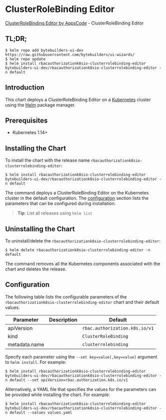 # ClusterRoleBinding Editor

[ClusterRoleBinding Editor by AppsCode](https://byte.builders) - ClusterRoleBinding Editor

## TL;DR;

```console
$ helm repo add bytebuilders-ui-dev https://raw.githubusercontent.com/bytebuilders/ui-wizards/
$ helm repo update
$ helm install rbacauthorizationk8sio-clusterrolebinding-editor bytebuilders-ui-dev/rbacauthorizationk8sio-clusterrolebinding-editor -n default
```

## Introduction

This chart deploys a ClusterRoleBinding Editor on a [Kubernetes](http://kubernetes.io) cluster using the [Helm](https://helm.sh) package manager.

## Prerequisites

- Kubernetes 1.14+

## Installing the Chart

To install the chart with the release name `rbacauthorizationk8sio-clusterrolebinding-editor`:

```console
$ helm install rbacauthorizationk8sio-clusterrolebinding-editor bytebuilders-ui-dev/rbacauthorizationk8sio-clusterrolebinding-editor -n default
```

The command deploys a ClusterRoleBinding Editor on the Kubernetes cluster in the default configuration. The [configuration](#configuration) section lists the parameters that can be configured during installation.

> **Tip**: List all releases using `helm list`

## Uninstalling the Chart

To uninstall/delete the `rbacauthorizationk8sio-clusterrolebinding-editor`:

```console
$ helm delete rbacauthorizationk8sio-clusterrolebinding-editor -n default
```

The command removes all the Kubernetes components associated with the chart and deletes the release.

## Configuration

The following table lists the configurable parameters of the `rbacauthorizationk8sio-clusterrolebinding-editor` chart and their default values.

|   Parameter   | Description |            Default             |
|---------------|-------------|--------------------------------|
| apiVersion    |             | `rbac.authorization.k8s.io/v1` |
| kind          |             | `ClusterRoleBinding`           |
| metadata.name |             | `clusterrolebinding`           |


Specify each parameter using the `--set key=value[,key=value]` argument to `helm install`. For example:

```console
$ helm install rbacauthorizationk8sio-clusterrolebinding-editor bytebuilders-ui-dev/rbacauthorizationk8sio-clusterrolebinding-editor -n default --set apiVersion=rbac.authorization.k8s.io/v1
```

Alternatively, a YAML file that specifies the values for the parameters can be provided while
installing the chart. For example:

```console
$ helm install rbacauthorizationk8sio-clusterrolebinding-editor bytebuilders-ui-dev/rbacauthorizationk8sio-clusterrolebinding-editor -n default --values values.yaml
```
